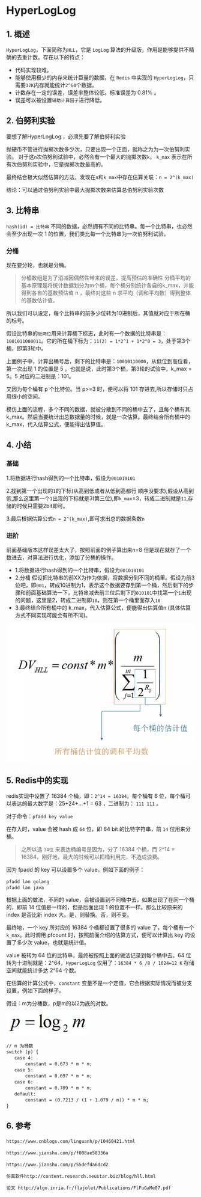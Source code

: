 # HyperLogLog

## 1. 概述

`HyperLogLog`，下面简称为`HLL`，它是 `LogLog` 算法的升级版，作用是能够提供不精确的去重计数。存在以下的特点：

- 代码实现较难。
- 能够使用极少的内存来统计巨量的数据，在 `Redis` 中实现的 `HyperLogLog`，只需要`12K`内存就能统计`2^64`个数据。
- 计数存在一定的误差，误差率整体较低。标准误差为 0.81% 。
- 误差可以被设置`辅助计算因子`进行降低。



## 2. 伯努利实验

要想了解HyperLogLog ，必须先要了解伯努利实验

抛硬币不管进行抛掷次数多少次，只要出现一个正面，就称之为为一次伯努利实验。
 对于这`n`次伯努利试验中，必然会有一个最大的抛掷次数`k`，
 `k_max` 表示在所有次伯努利实验中，它是抛掷次数最高的。

 最终结合极大似然估算的方法，发现在`n`和`k_max`中存在估算关联：`n = 2^(k_max)`

结论：可以通过伯努利实验中最大抛掷次数来估算总伯努利实验次数



## 3. 比特串

`hash(id) = 比特串`
不同的数据，必然拥有不同的比特串。每一个比特串，也必然会至少出现一次 1 的位置，我们类比每一个比特串为一次伯努利试验。

### 分桶

现在要分轮，也就是分桶。

>  分桶数组是为了消减因偶然性带来的误差，提高预估的准确性
>  分桶平均的基本原理是将统计数据划分为m个桶，每个桶分别统计各自的k_max，并能得到各自的基数预估值 n  ，最终对这些 n  求平均（调和平均数）得到整体的基数估计值。

所以我们可以设定，每个比特串的前多少位转为10进制后，其值就对应于所在桶的标号。

假设比特串的`低两位`用来计算桶下标志，此时有一个数据的比特串是：`1001011000011`。它的所在桶下标为：`11(2) = 1*2^1 + 1*2^0 = 3`，处于第3个桶，即第3轮中。

上面例子中，计算出桶号后，剩下的比特串是：`10010110000`，从低位到高位看，第一次出现 1 的位置是 5 。也就是说，此时第3个桶，第3轮的试验中，k_max = 5。5 对应的二进制是：101。

又因为每个桶有 p 个比特位。当 p>=3 时，便可以将 101 存进去,所以存储时只占用很小的空间。



模仿上面的流程，多个不同的数据，就被分散到不同的桶中去了，且每个桶有其 k_max。然后当要统计出总数据量的时候，就是一次估算。最终结合所有桶中的 k_max，代入估算公式，便能得出估算值。




## 4. 小结

### 基础

1.将数据进行hash得到的一个比特串，假设为`001010101`

2.找到第一个出现的`1`的下标(从高到低或者从低到高都行 顺序没要求),假设从高到低,那么这里第一个`1`出现的下标就是3(第三位),即`k_max`=3，转成二进制就是`11`,存储的时候只需要2bit即可。

3.最后根据估算公式`n = 2^(k_max)`,即可求出总的数据条数`n`

### 进阶

前面基础版本这样误差太大了，按照前面的例子算出来n=8 但是现在就存了一个数进去，对算法进行优化，添加了分桶的操作。

* 1.将数据进行hash得到的一个比特串，假设为`001010101`
* 2.分桶 假设把比特串的前XX为作为依据，将数据分到不同的桶里。假设为前3位吧，即`001`，转成10进制为1，表示这个数据要存到第一个桶，然后剩下的步骤和前面基础算法一下，比特串减去前三位后剩下的`010101`中找第一个`1`出现的问题，这里是2，转成二进制即`10`，则在第一个桶里面存入`10`
* 3.最终结合所有桶中的 k_max，代入估算公式，便能得出估算值n (具体估算方式不同实现可能会有所不同)。

![](./images/hyperloglog调和平均数.png)

## 5. Redis中的实现

redis实现中设置了 16384 个桶，即：`2^14 = 16384`，每个桶有 6 位，每个桶可以表达的最大数字是：25+24+...+1 = 63 ，二进制为： `111 111` 。

对于命令：`pfadd key value`

在存入时，value 会被 hash 成 `64` 位，即 64 bit 的比特字符串，前 `14` 位用来分桶。

> 之所以选 `14位` 来表达桶编号是因为，分了 16384 个桶，而 2^14 = 16384，刚好地，最大的时候可以把桶利用完，不造成浪费。

因为 fpadd 的 key 可以设置多个 value。例如下面的例子：

```redis
pfadd lan golang
pfadd lan java
```

根据上面的做法，不同的 value，会被设置到不同桶中去，如果出现了在同一个桶的，即前 14 位值是一样的，但是后面出现 1 的位置不一样。那么比较原来的 index 是否比新 index 大。是，则替换。否，则不变。

最终地，一个 key 所对应的 16384 个桶都设置了很多的 value 了，每个桶有一个`k_max`。此时调用 pfcount 时，按照前面介绍的估算方式，便可以计算出 key 的设置了多少次 value，也就是统计值。

value 被转为 64 位的比特串，最终被按照上面的做法记录到每个桶中去。64 位转为十进制就是：2^64，`HyperLogLog` 仅用了：`16384 * 6 /8 / 1024=12 K` 存储空间就能统计多达 2^64 个数。

在估算的计算公式中，`constant` 变量不是一个定值，它会根据实际情况而被分支设置，例如下面的样子。

假设：m为分桶数，p是m的以2为底的对数。

![](./images/估计计算公式.png)

```golang
// m 为桶数
switch (p) {
   case 4:
       constant = 0.673 * m * m;
   case 5:
       constant = 0.697 * m * m;
   case 6:
       constant = 0.709 * m * m;
   default:
       constant = (0.7213 / (1 + 1.079 / m)) * m * m;
}
```



## 6. 参考

`https://www.cnblogs.com/linguanh/p/10460421.html`

`https://www.jianshu.com/p/f008ae58336a`

`https://www.jianshu.com/p/55defda6dcd2`

`仿真软件http://content.research.neustar.biz/blog/hll.html`

`论文 http://algo.inria.fr/flajolet/Publications/FlFuGaMe07.pdf`